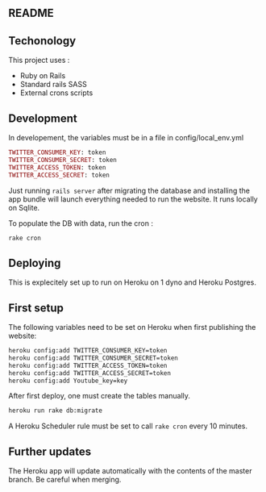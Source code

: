 ## README

## Techonology

This project uses :

- Ruby on Rails
- Standard rails SASS
- External crons scripts

## Development

In developement, the variables must be in a file in config/local_env.yml

~~~ rb
TWITTER_CONSUMER_KEY: token
TWITTER_CONSUMER_SECRET: token
TWITTER_ACCESS_TOKEN: token
TWITTER_ACCESS_SECRET: token
~~~

Just running `rails server` after migrating the database and installing the app bundle will launch everything needed to run the website. It runs locally on Sqlite.

To populate the DB with data, run the cron :

~~~ sh
rake cron
~~~

## Deploying

This is explecitely set up to run on Heroku on 1 dyno and Heroku Postgres.

## First setup

The following variables need to be set on Heroku when first publishing the website:

~~~ sh
heroku config:add TWITTER_CONSUMER_KEY=token
heroku config:add TWITTER_CONSUMER_SECRET=token
heroku config:add TWITTER_ACCESS_TOKEN=token
heroku config:add TWITTER_ACCESS_SECRET=token
heroku config:add Youtube_key=key
~~~

After first deploy, one must create the tables manually.

~~~ sh
heroku run rake db:migrate
~~~

A Heroku Scheduler rule must be set to call `rake cron` every 10 minutes.

## Further updates

The Heroku app will update automatically with the contents of the master branch. Be careful when merging.

